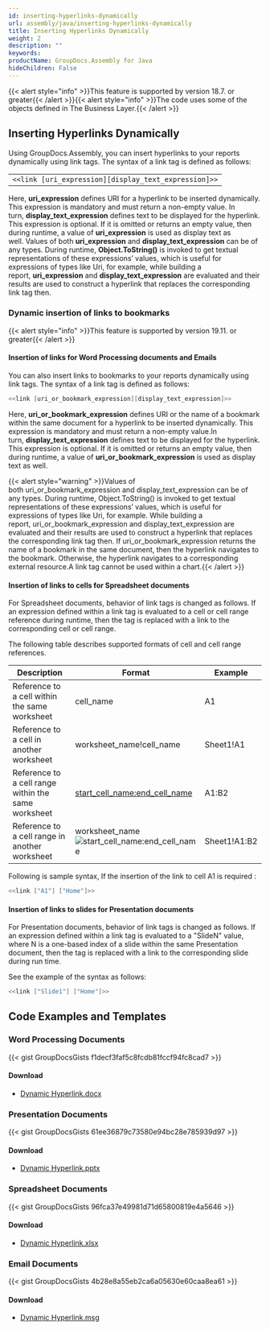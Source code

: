 ```yaml
---
id: inserting-hyperlinks-dynamically
url: assembly/java/inserting-hyperlinks-dynamically
title: Inserting Hyperlinks Dynamically
weight: 2
description: ""
keywords: 
productName: GroupDocs.Assembly for Java
hideChildren: False
---
```

{{< alert style="info" >}}This feature is supported by version 18.7. or greater{{< /alert >}}{{< alert style="info" >}}The code uses some of the objects defined in The Business Layer.{{< /alert >}}

## Inserting Hyperlinks Dynamically

Using GroupDocs.Assembly, you can insert hyperlinks to your reports dynamically using link tags. The syntax of a link tag is defined as follows:

<table class="confluenceTable"><tbody><tr><td class="confluenceTd"><div class="container" title="Hint: double-click to select code"><div class="line number1 index0 alt2"><code class="java plain">&lt;&lt;link [uri_expression][display_text_expression]&gt;&gt;</code></div></div></td></tr></tbody></table>

Here, **uri\_expression** defines URI for a hyperlink to be inserted dynamically. This expression is mandatory and must return a non-empty value. In turn, **display\_text\_expression** defines text to be displayed for the hyperlink. This expression is optional. If it is omitted or returns an empty value, then during runtime, a value of **uri\_expression** is used as display text as well. Values of both **uri\_expression** and **display\_text\_expression** can be of any types. During runtime, **Object.ToString()** is invoked to get textual representations of these expressions’ values, which is useful for expressions of types like Uri, for example, while building a report, **uri\_expression** and **display\_text\_expression** are evaluated and their results are used to construct a hyperlink that replaces the corresponding link tag then.

### Dynamic insertion of links to bookmarks 

{{< alert style="info" >}}This feature is supported by version 19.11. or greater{{< /alert >}}

#### Insertion of links for Word Processing documents and Emails

You can also insert links to bookmarks to your reports dynamically using link tags. The syntax of a link tag is defined as follows:

```java
<<link [uri_or_bookmark_expression][display_text_expression]>>

```

Here, **uri\_or\_bookmark\_expression** defines URI or the name of a bookmark within the same document for a hyperlink to be inserted dynamically. This expression is mandatory and must return a non-empty value.In turn, **display\_text\_expression** defines text to be displayed for the hyperlink. This expression is optional. If it is omitted or returns an empty value, then during runtime, a value of **uri\_or\_bookmark\_expression** is used as display text as well.

{{< alert style="warning" >}}Values of both uri_or_bookmark_expression and display_text_expression can be of any types. During runtime, Object.ToString() is invoked to get textual representations of these expressions’ values, which is useful for expressions of types like Uri, for example. While building a report, uri_or_bookmark_expression and display_text_expression are evaluated and their results are used to construct a hyperlink that replaces the corresponding link tag then. If uri_or_bookmark_expression returns the name of a bookmark in the same document, then the hyperlink navigates to the bookmark. Otherwise, the hyperlink navigates to a corresponding external resource.A link tag cannot be used within a chart.{{< /alert >}}

#### Insertion of links to cells for Spreadsheet documents

For Spreadsheet documents, behavior of link tags is changed as follows. If an expression defined within a link tag is evaluated to a cell or cell range reference during runtime, then the tag is replaced with a link to the corresponding cell or cell range.

The following table describes supported formats of cell and cell range references.

| Description | Format | Example |
| --- | --- | --- |
| Reference to a cell within the same worksheet | cell\_name | A1 |
| Reference to a cell in another worksheet | worksheet\_name!cell\_name | Sheet1!A1 |
| Reference to a cell range within the same worksheet | [start\_cell\_name:end\_cell\_name](http://start_cell_nameend_cell_name) | A1:B2 |
| Reference to a cell range in another worksheet | worksheet\_name![start\_cell\_name:end\_cell\_name](http://start_cell_nameend_cell_name) | Sheet1!A1:B2 |

Following is sample syntax, If the insertion of the link to cell A1 is required :

```java
<<link ["A1"] ["Home"]>>
```

#### Insertion of links to slides for Presentation documents

For Presentation documents, behavior of link tags is changed as follows. If an expression defined within a link tag is evaluated to a "SlideN" value, where N is a one-based index of a slide within the same Presentation document, then the tag is replaced with a link to the corresponding slide during run time.

See the example of the syntax as follows:

```java
<<link ["Slide1"] ["Home"]>>
```

## Code Examples and Templates

### Word Processing Documents

{{< gist GroupDocsGists f1decf3faf5c8fcdb81fccf94fc8cad7 >}}



#### Download

*   [Dynamic Hyperlink.docx](https://github.com/groupdocs-assembly/GroupDocs.Assembly-for-.NET/blob/master/Examples/Data/Source/Word%20Templates/Dynamic%20Hyperlink.docx)

### Presentation Documents 

{{< gist GroupDocsGists 61ee36879c73580e94bc28e785939d97 >}}



#### Download

*   [Dynamic Hyperlink.pptx](https://github.com/groupdocs-assembly/GroupDocs.Assembly-for-.NET/blob/master/Examples/Data/Source/Presentation%20Templates/Dynamic%20Hyperlink.pptx)

### Spreadsheet Documents

{{< gist GroupDocsGists 96fca37e49981d71d65800819e4a5646 >}}



#### Download

*   [Dynamic Hyperlink.xlsx](https://github.com/groupdocs-assembly/GroupDocs.Assembly-for-.NET/blob/master/Examples/Data/Source/Spreadsheet%20Templates/Dynamic%20Hyperlink.xlsx)

### Email Documents 

{{< gist GroupDocsGists 4b28e8a55eb2ca6a05630e60caa8ea61 >}}



#### Download

*   [Dynamic Hyperlink.msg](https://github.com/groupdocs-assembly/GroupDocs.Assembly-for-.NET/blob/master/Examples/Data/Source/Email%20Templates/Dynamic%20Hyperlink.msg)
